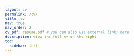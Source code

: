 ```yaml
---
layout: cv
permalink: /cv/
title: cv
nav: true
nav_order: 2
cv_pdf: resume.pdf # you can also use external links here
description: view the full cv on the right
toc:
  sidebar: left
---
```

